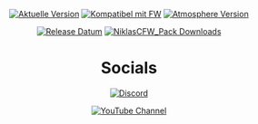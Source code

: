 <div align="center">
  
[![Aktuelle Version](https://img.shields.io/github/v/release/Woody-NX/NiklasCFW_Pack?style=for-the-badge&label=NiklasCFW%20Pack%20Version&labelColor=7d7d7d&color=00d2d0)](https://github.com/Woody-NX/NiklasCFW_Pack/releases/latest)
[![Kompatibel mit FW](https://img.shields.io/github/v/release/THZoria/NX_Firmware?display_name=tag&style=for-the-badge&label=Kompatibel%20mit%20FW&labelColor=7d7d7d&color=00d2d0)](https://github.com/THZoria/NX_Firmware/releases/latest)
[![Atmosphere Version](https://img.shields.io/github/v/release/Atmosphere-NX/Atmosphere?display_name=release&style=for-the-badge&label=Atmosphere%20Version&labelColor=7d7d7d&color=00d2d0)](https://github.com/atmosphere-nx/atmosphere/releases/latest)

[![Release Datum](https://img.shields.io/github/release-date/Woody-NX/NiklasCFW_Pack?display_date=published_at&style=for-the-badge&label=Released%20%20&labelColor=7d7d7d&color=00d2d0)](https://github.com/Woody-NX/NiklasCFW_Pack/releases)
[![NiklasCFW_Pack Downloads](https://img.shields.io/github/downloads/Woody-NX/NiklasCFW_Pack/total?style=for-the-badge&label=NiklasCFW%20Pack%20Downloads&labelColor=7d7d7d&color=00d2d0)](https://github.com/Woody-NX/NiklasCFW_Pack/releases)

# **Socials** 
[![Discord](https://img.shields.io/discord/733728731432091648?style=for-the-badge&logo=discord&logoColor=ffffff&logoSize=auto&label=NiklasCFW%20Modding%20Community&labelColor=7d7d7d&color=00d2d0)](https://discord.gg/5rMJ4fWQT3)

[![YouTube Channel](https://img.shields.io/youtube/channel/subscribers/UCdEkFmAShnlE15CCimAwnYg?style=for-the-badge&logo=youtube&logoSize=auto&label=NiklasCFW&labelColor=7d7d7d&color=00d2d0)](https://www.youtube.com/@NiklasCFW)


</div>
